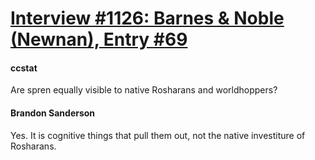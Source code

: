 # [Interview #1126: Barnes & Noble (Newnan), Entry #69](https://www.theoryland.com/intvmain.php?i=1126#69)

#### ccstat

Are spren equally visible to native Rosharans and worldhoppers?

#### Brandon Sanderson

Yes. It is cognitive things that pull them out, not the native investiture of Rosharans.

